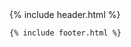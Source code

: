 <html>
<head>
    <meta charset="UTF-8">
    <meta name="viewport" content="width=device-width, initial-scale=1.0">
    <title>Hello World!</title>
    
</head>
<body>
    {% include header.html %}
    
    {% include footer.html %}
</body>
</html>